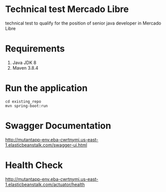 # Technical test Mercado Libre

technical test to qualify for the position of senior java developer in Mercado Libre

# Requirements

<ol>
    <li>Java JDK 8</li>
    <li>Maven 3.8.4</li>
    
</ol>

# Run the application

```
cd existing_repo
mvn spring-boot:run
```

# Swagger Documentation
http://mutantapp-env.eba-cwrtnymi.us-east-1.elasticbeanstalk.com/swagger-ui.html

# Health Check
http://mutantapp-env.eba-cwrtnymi.us-east-1.elasticbeanstalk.com/actuator/health